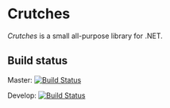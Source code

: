# Crutches

*Crutches* is a small all-purpose library for .NET.

## Build status

Master: [![Build Status](https://travis-ci.org/Redwan13/Crutches.svg?branch=master)](https://travis-ci.org/Redwan13/Crutches)

Develop: [![Build Status](https://travis-ci.org/Redwan13/Crutches.svg?branch=develop)](https://travis-ci.org/Redwan13/Crutches)
